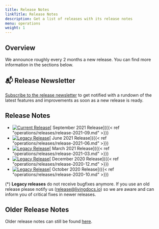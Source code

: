 ```yaml
---
title: Release Notes
linkTitle: Release Notes
description: Get a list of releases with its release notes
menu: operations
weight: 1
---
```


## Overview

We announce roughly every 2 months a new release. You can find more information in the sections below.

## 📬 Release Newsletter
[Subscribe to the release newsletter](https://confirmsubscription.com/h/j/61B064416E79453D) to get notified with a rundown of the latest features and improvements as soon as a new release is ready.

## Release Notes

* [![Current Release](https://img.shields.io/badge/-current-success)]()[ September 2021 Release]({{< ref "operations/releases/release-2021-09.md" >}})
* [![Legacy Release](https://img.shields.io/badge/-legacy*-lightgrey)]()[ June 2021 Release]({{< ref "operations/releases/release-2021-06.md" >}})
* [![Legacy Release](https://img.shields.io/badge/-legacy*-lightgrey)]()[ March 2021 Release]({{< ref "operations/releases/release-2021-03.md" >}})
* [![Legacy Release](https://img.shields.io/badge/-legacy*-lightgrey)]()[ December 2020 Release]({{< ref "operations/releases/release-2020-12.md" >}})
* [![Legacy Release](https://img.shields.io/badge/-legacy*-lightgrey)]()[ October 2020 Release]({{< ref "operations/releases/release-2020-10.md" >}})

(*) __Legacy releases__ do not receive bugfixes anymore. If you use an old release please notify us (release@livingdocs.io) so we are aware and can inform you of critical fixes in newer releases.

## Older Release Notes

Older release notes can still be found [here](https://github.com/livingdocsIO/documentation/tree/master/content/operations/releases/archive).
